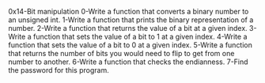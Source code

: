 0x14-Bit manipulation
0-Write a function that converts a binary number to an unsigned int.
1-Write a function that prints the binary representation of a number.
2-Write a function that returns the value of a bit at a given index.
3-Write a function that sets the value of a bit to 1 at a given index.
4-Write a function that sets the value of a bit to 0 at a given index.
5-Write a function that returns the number of bits you would need to flip to get from one number to another.
6-Write a function that checks the endianness.
7-Find the password for this program.
